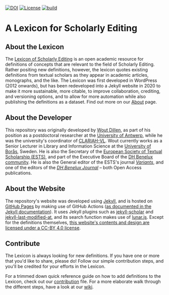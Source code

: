 [![DOI](https://zenodo.org/badge/DOI/10.5281/zenodo.4008433.svg)](https://doi.org/10.5281/zenodo.4008433)
[![License](https://img.shields.io/github/license/WoutDLN/lexicon-scholarly-editing)](https://github.com/WoutDLN/lexicon-scholarly-editing/blob/main/LICENSE)
[![build](https://img.shields.io/github/workflow/status/WoutDLN/lexicon-scholarly-editing/github-pages.yml)](https://github.com/WoutDLN/lexicon-scholarly-editing/actions/workflows/github-pages.yml)

# A Lexicon for Scholarly Editing
## About the Lexicon

The [Lexicon of Scholarly Editing](https://woutdln.github.io/lexicon-scholarly-editing/) is an open academic resource for definitions of concepts that are relevant to the field of Scholarly Editing. Rather positing new definitions, however, the lexicon quotes existing definitions from textual scholars as they appear in academic articles, monographs, and the like. The Lexicon was first developed in WordPress (2012 onwards), but has been redeveloped into a Jekyll website in 2020 to make it more sustainable, more citable, to improve collaboration, crediting, and versioning options, and to allow for more automation while also publishing the definitions as a dataset. Find out more on our [About](https://woutdln.github.io/lexicon-scholarly-editing/about.html) page.

## About the Developer

This repository was originally developed by [Wout Dillen](https://github.com/WoutDLN), as part of his position as a postdoctoral researcher at the [University of Antwerp](https://uantwerpen.be), while he was the university's coordinator of [CLARIAH-VL](https://clariahvl.hypotheses.org/). Wout currently works as a Senior Lecturer in Library and Information Science at the [University of Borås](https://www.hb.se/), Sweden. He is also the Secretary of the [European Society of Textual Scholarship (ESTS)](https://textualscholarship.eu/), and part of the Executive Board of the [DH Benelux community](https://dhbenelux.org/). He is also the General editor of the ESTS's journal [_Variants_](https://journals.openedition.org/variants/), and one of the editors of the [_DH Benelux Journal_](https://journal.dhbenelux.org/) – both Open Access publications.

## About the Website

The repository's website was developed using [Jekyll](https://jekyllrb.com/), and is hosted on [GitHub Pages](https://pages.github.com/) by making use of GitHub Actions ([as documented in the Jekyll documentation](https://jekyllrb.com/docs/continuous-integration/github-actions/)). It uses Jekyll plugins such as [jekyll-scholar](https://github.com/inukshuk/jekyll-scholar) and [jekyll-last-modified-at](https://github.com/gjtorikian/jekyll-last-modified-at), and its search function makes use of [lunar.js](https://lunrjs.com/). Except for the definitions themselves, [this website's contents and design are licensed under a CC-BY 4.0 license](https://woutdln.github.io/lexicon-scholarly-editing/copyright.html).

## Contribute

The Lexicon is always looking for new definitions. If you have one or more that you'd like to share, please do! Follow our simple contribution steps, and you'll be credited for your efforts in the Lexicon.

For a trimmed down quick reference guide on how to add definitions to the Lexicon, check out our [contribution](https://github.com/WoutDLN/lexicon-scholarly-editing/blob/master/CONTRIBUTING.md) file. For a more elaborate walk through the different steps, have a look at our [wiki](https://github.com/WoutDLN/lexicon-scholarly-editing/wiki).
